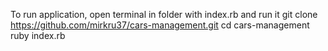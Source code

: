 To run application, open terminal in folder with index.rb and run it
git clone https://github.com/mirkru37/cars-management.git
cd cars-management
ruby index.rb

